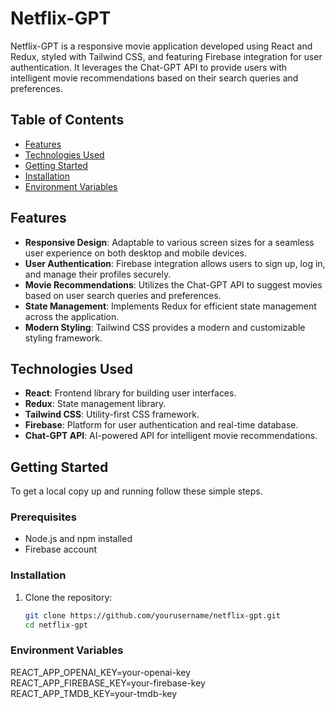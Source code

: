 # Netflix-GPT

Netflix-GPT is a responsive movie application developed using React and Redux, styled with Tailwind CSS, and featuring Firebase integration for user authentication. It leverages the Chat-GPT API to provide users with intelligent movie recommendations based on their search queries and preferences.

## Table of Contents
- [Features](#features)
- [Technologies Used](#technologies-used)
- [Getting Started](#getting-started)
- [Installation](#installation)
- [Environment Variables](#environment-variables)

## Features
- **Responsive Design**: Adaptable to various screen sizes for a seamless user experience on both desktop and mobile devices.
- **User Authentication**: Firebase integration allows users to sign up, log in, and manage their profiles securely.
- **Movie Recommendations**: Utilizes the Chat-GPT API to suggest movies based on user search queries and preferences.
- **State Management**: Implements Redux for efficient state management across the application.
- **Modern Styling**: Tailwind CSS provides a modern and customizable styling framework.

## Technologies Used
- **React**: Frontend library for building user interfaces.
- **Redux**: State management library.
- **Tailwind CSS**: Utility-first CSS framework.
- **Firebase**: Platform for user authentication and real-time database.
- **Chat-GPT API**: AI-powered API for intelligent movie recommendations.

## Getting Started
To get a local copy up and running follow these simple steps.

### Prerequisites
- Node.js and npm installed
- Firebase account

### Installation
1. Clone the repository:
   ```bash
   git clone https://github.com/yourusername/netflix-gpt.git
   cd netflix-gpt

### Environment Variables
REACT_APP_OPENAI_KEY=your-openai-key
REACT_APP_FIREBASE_KEY=your-firebase-key
REACT_APP_TMDB_KEY=your-tmdb-key


